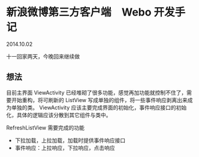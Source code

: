 # 新浪微博第三方客户端　Webo 开发手记

2014.10.02

十一回家两天，今晚回来继续做

## 想法

目前主界面 ViewActivity 已经堆砌了很多功能，感觉再加功能就控制不住了，需要开始重构，将可刷新的 ListView 写成单独的组件，将一些事件响应剥离出来成为单独的类。
ViewActivity 应该主要完成界面的初始化，事件响应接口的初始化，具体的逻辑应该分散到其它组件与类中。

RefreshListView 需要完成的功能

* 下拉加载，上拉加载，加载时提供事件响应接口
* 事件响应：上拉响应，下拉响应，点击响应
